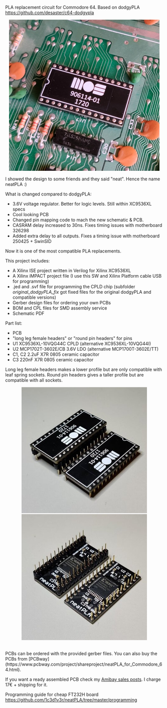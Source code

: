 PLA replacement circuit for Commodore 64.
Based on dodgyPLA https://github.com/desaster/c64-dodgypla

<p align="center">
    <img src="images/neatPLA_installed_new.jpg" >
</p>

I showed the design to some friends and they said "neat". Hence the name neatPLA :)

What is changed compared to dodgyPLA:
- 3.6V voltage regulator. Better for logic levels. Still within XC9536XL specs
- Cool looking PCB
- Changed pin mapping code to mach the new schematic & PCB.
- CASRAM delay increased to 30ns. Fixes timing issues with motherboard 326298
- Added extra delay to all outputs. Fixes a timing issue with motherboard 250425 + SwinSID

Now it is one of the most compatible PLA replacements.

This project includes:
* A Xilinx ISE project written in Verilog for Xilinx XC9536XL
* A Xilinx iMPACT project file (I use this SW and Xilinx Platform cable USB for programming)
* .jed and .svf file for programming the CPLD chip (subfolder _original_dodgyPLA_fix_ got fixed files for the original dodgyPLA and compatible versions)
* Gerber design files for ordering your own PCBs
* BOM and CPL files for SMD assembly service
* Schematic PDF

Part list:
* PCB
* "long leg female headers" or "round pin headers" for pins
* U1 XC9536XL-10VQG44C CPLD (alternative XC9536XL-10VQG44I)
* U2 MCP1702T-3602E/CB 3.6V LDO (alternative MCP1700T-3602E/TT)
* C1, C2 2.2uF X7R 0805 ceramic capacitor
* C3 220nF X7R 0805 ceramic capacitor

Long leg female headers makes a lower profile but are only compatible with leaf spring sockets. Round pin headers gives a taller profile but are compatible with all sockets.
<p align="center">
    <img src="images/pins_top.jpg">
    <img src="images/pins_bottom.jpg">
</p><br/>
PCBs can be ordered with the provided gerber files.
You can also buy the PCBs from [PCBway](https://www.pcbway.com/project/shareproject/neatPLA_for_Commodore_64.html).

If you want a ready assembled PCB check my [Amibay sales posts](http://www.amibay.com/showthread.php?111794-neatPLA-The-best-looking-PLA-for-fixing-your-C64-). I charge 17€ + shipping for it.

Programming guide for cheap FT232H board https://github.com/1c3d1v3r/neatPLA/tree/master/programming
